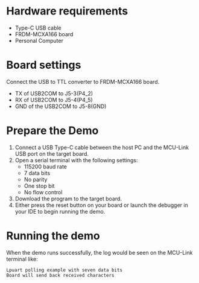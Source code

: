 Hardware requirements
=====================
- Type-C USB cable
- FRDM-MCXA166 board
- Personal Computer

Board settings
============
Connect the USB to TTL converter to FRDM-MCXA166 board.
- TX of USB2COM to J5-3(P4_2)
- RX of USB2COM to J5-4(P4_5)
- GND of the USB2COM to J5-8(GND)

Prepare the Demo
===============
1.  Connect a USB Type-C cable between the host PC and the MCU-Link USB port on the target board.
2.  Open a serial terminal with the following settings:
    - 115200 baud rate
    - 7 data bits
    - No parity
    - One stop bit
    - No flow control
3.  Download the program to the target board.
4.  Either press the reset button on your board or launch the debugger in your IDE to begin running the demo.

Running the demo
================
When the demo runs successfully, the log would be seen on the MCU-Link terminal like:
~~~~~~~~~~~~~~~~~~~~~~~~~~~~~~~~~~~~~~~~~
Lpuart polling example with seven data bits
Board will send back received characters
~~~~~~~~~~~~~~~~~~~~~~~~~~~~~~~~~~~~~~~~~